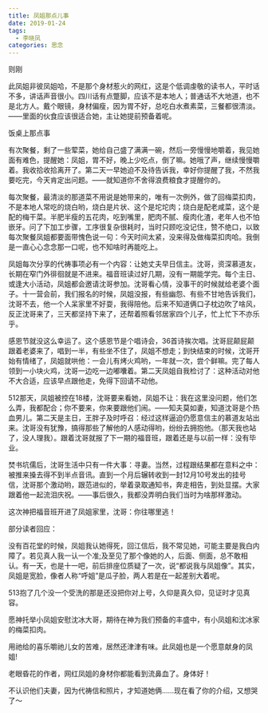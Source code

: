 ```yaml
---
title: 凤姐那点儿事
date: 2019-01-24
tags:
  - 李晓凤
categories: 思念
---
```

则刚

此凤姐非彼凤姐哈，不是那个身材惹火的网红，这是个低调虔敬的读书人，平时话不多，讲话声音很小。四川话有点蹩脚，应该不是本地人；普通话不大地道，也不是北方人。戴个眼镜，身材偏瘦，因为胃不好，总吃白水煮素菜，三餐都很清淡。——里面的伙食应该很适合她，主让她提前预备着呢。

饭桌上那点事

有次聚餐，剩了一些荤菜，她给自己盛了满满一碗，然后一旁慢慢地嚼着，我见她面有难色，提醒她：凤姐，胃不好，晚上少吃点，倒了嘛。她哦了声，继续慢慢嚼着。我收拾收拾离开了。第二天一早她迫不及待告诉我，幸好你提醒了我，不然我要吃完，今天肯定出问题。——就知道你不舍得浪费粮食才提醒你的。

每次聚餐，最清淡的那道菜不用说是她带来的，唯有一次例外，做了回梅菜扣肉，不是本地人常吃的烧白哟，烧白是片状、这个是坨坨肉；烧白是配老咸菜，这个是配的梅干菜。半肥半瘦的五花肉，吃到嘴里，肥肉不腻、瘦肉化渣，老年人也不怕嵌牙。问了下加工步骤，工序很复杂很耗时，当时只顾吃没记住，赞不绝口，以致每次聚餐凤姐都要面带愧色说一句：今天时间太紧，没来得及做梅菜扣肉哈。我倒是一直心心念念那一口呢，也不知啥时再能吃上。

凤姐每次分享的代祷事项必有一个内容：让她丈夫早日信主。沈哥，资深慕道友，长期在窄门外徘徊就是不进来。福音班读过好几期，没有一期能学完。每个主日、或逢大小活动，凤姐都会邀请沈哥参加。沈哥看心情，没事干的时候就给老婆个面子。十一营会前，我们报名的时候，凤姐没报，有些幽怨、有些不甘地告诉我们，沈哥不去，他一个人呆家里不好耍，我得陪他。后来不知道俩口子枕边吹了啥风，反正沈哥来了，三天都坚持下来了，还帮着照看邻居家四个儿子，忙上忙下不亦乐乎。

感恩节就没这么幸运了。这个感恩节是个唱诗会，36首诗挨次唱。沈哥屁颠屁颠跟着老婆来了，唱到一半，有些坐不住了，凤姐不想走；到快结束的时候，沈哥开始有情绪了，凤姐就哄他：一会儿有烤火鸡哟，一年就一次，尝个鲜嘛。完了每人领到一小块火鸡，沈哥一边吃一边嘟囔着。第二天凤姐自我检讨了：这种活动对他不大合适，应该早点跟他走，免得下回请不动他。

512那天，凤姐被控在18楼，沈哥要来看她，凤姐不让：我在这里没问题，他们怎么弄，我都配合；你不要来，你来要跟他们闹。——知夫莫如妻，知道沈哥是个热血男儿。第二天是主日，王胖子及时呼召：经过这样逼迫仍愿意信主的慕道友站出来。沈哥没有犹豫，搞得那些了解他的人感动得哟，纷纷去拥抱他。（那天我也站了，没人理我）。跟着沈哥就报了下一期的福音班，跟着还是与以前一样：没有毕业。

焚书坑儒后，沈哥生活中只有一件大事：寻妻。当然，过程跟结果都在意料之中：被推来搡去得不到半点音讯。直到一个月后辗转收到一封12月10号发出的挂号信，沈哥那个激动哟，跟范进似的，举着录取通知书，奔走相告，到处显摆。大家跟着他一起流泪庆祝。——事后很久，我都没弄明白我们当时为啥那样激动。

这次神把福音班开进了凤姐家里，沈哥：你往哪里逃！

部分读者回应：

没有百花堂的时候，凤姐我认她得死，回江信后，我不常见她，可能主要是我白内障了。若见真人我一认一个准;及至见了那个像她的人，后面、侧面，总不敢相认。有一天，也是十一吧，前后排座位质疑了一次，说“都说我与凤姐像”。其实，凤姐是宽脸，像者人称“呼姐”是瓜子脸，两人若是在一起差别大着呢。

513抱了几个没一个受洗的那是还没把你对上号，久仰是真久仰，见证时才见真容。

愿神托举小凤姐安慰沈冰大哥，期待在神为我们预备的丰盛中，有小凤姐和沈冰家的梅菜扣肉。

用祂给的喜乐嚼祂儿女的苦难，居然还津津有味。此凤姐也是一个愿意献身的凤姐!

老眼昏花的作者，网红凤姐的身材你都能看到流鼻血了。身体好！

不认识他们夫妻，因为代祷信和照片，才知道她俩……现在看了你的介绍，又想哭了～
​
